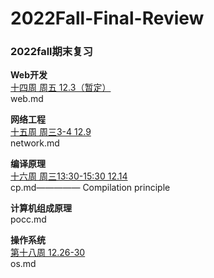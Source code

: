 # 2022Fall-Final-Review

### 2022fall期末复习 <br>
**Web开发** <br>
<u>十四周 周五 12.3（暂定）</u> <br>
web.md <br>

**网络工程**<br>
<u>十五周 周三3-4 12.9</u> <br>
network.md<br>

**编译原理**<br>
<u>十六周 周三13:30-15:30 12.14</u> <br>
cp.md—————	Compilation principle<br>

**计算机组成原理**<br>
pocc.md <br>

**操作系统**<br>
<u>第十八周 12.26-30</u> <br>
os.md<br>



